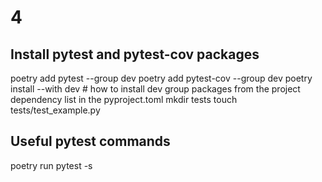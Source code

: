 # 4

## Install pytest and pytest-cov packages

poetry add pytest --group dev
poetry add pytest-cov --group dev
poetry install --with dev # how to install dev group packages from the project dependency list in the pyproject.toml
mkdir tests
touch tests/test_example.py

## Useful pytest commands

poetry run pytest -s
